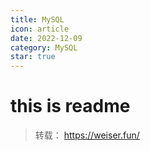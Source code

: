 ```yaml
---
title: MySQL
icon: article
date: 2022-12-09
category: MySQL
star: true
---
```

# this is readme
> 转载： https://weiser.fun/